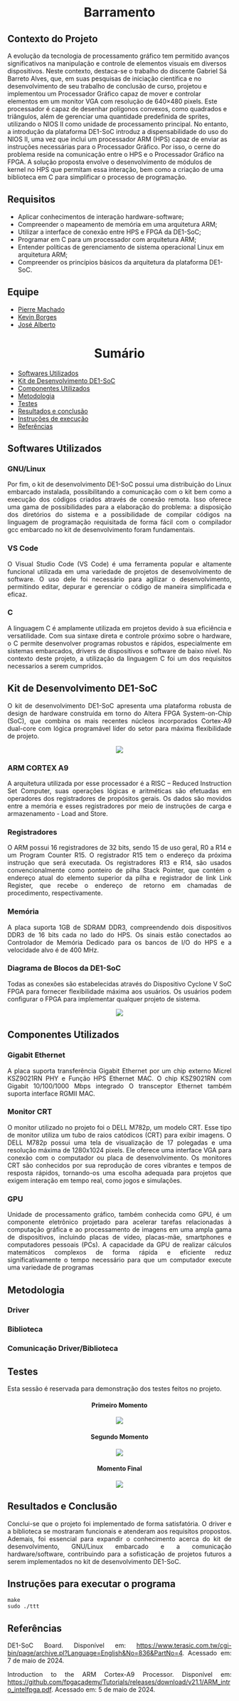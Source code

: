 
<h1 align="center"> Barramento </h1>



## Contexto do Projeto
A evolução da tecnologia de processamento gráfico tem permitido avanços significativos na manipulação e controle de elementos visuais em diversos dispositivos. Neste contexto, destaca-se o trabalho do discente Gabriel Sá Barreto Alves, que, em suas pesquisas de iniciação científica e no desenvolvimento de seu trabalho de conclusão de curso, projetou e implementou um Processador Gráfico capaz de mover e controlar elementos em um monitor VGA com resolução de 640×480 pixels. Este processador é capaz de desenhar polígonos convexos, como quadrados e triângulos, além de gerenciar uma quantidade predefinida de sprites, utilizando o NIOS II como unidade de processamento principal.
No entanto, a introdução da plataforma DE1-SoC introduz a dispensabilidade do uso do NIOS II, uma vez que inclui um processador ARM (HPS) capaz de enviar as instruções necessárias para o Processador Gráfico. Por isso, o cerne do problema reside na comunicação entre o HPS e o Processador Gráfico na FPGA. A solução proposta envolve o desenvolvimento de módulos de kernel no HPS que permitam essa interação, bem como a criação de uma biblioteca em C para simplificar o processo de programação.


## Requisitos


- Aplicar conhecimentos de interação hardware-software;
- Compreender o mapeamento de memória em uma arquitetura ARM;
- Utilizar a interface de conexão entre HPS e FPGA da DE1-SoC;
- Programar em C para um processador com arquitetura ARM;
- Entender políticas de gerenciamento de sistema operacional Linux em arquitetura ARM;
- Compreender os princípios básicos da arquitetura da plataforma DE1-SoC.

## Equipe

<uL>
  <li><a href="https://github.com/pierremachado">Pierre Machado</a></li>
  <li><a href="https://github.com/kevincorges">Kevin Borges</a></li>
  <li><a href="https://github.com/ZeDaManga01">José Alberto</a></li>
</ul>

<h1 align="center"> Sumário </h1>
<div id="sumario">
        <ul>
        <li><a href="#sft_ut"> Softwares Utilizados </a></li>
        <li><a href="#kit_placa"> Kit de Desenvolvimento DE1-SoC</a></li>
        <li><a href="#comp_u">  Componentes Utilizados</a></li>
        <li><a href="#metodo"> Metodologia</a></li>
        <li><a href="#test"> Testes</a></li>
        <li><a href="#resultconcl"> Resultados e conclusão</a></li>
        <li><a href="#makefile"> Instruções de execução</a></li>
        <li><a href="#ref"> Referências</a></li>
        </ul>
</div>

<div id="sft_ut"> 
<h2> Softwares Utilizados</h2>
<div align="justify">

### GNU/Linux

Por fim, o kit de desenvolvimento DE1-SoC possui uma distribuição do Linux embarcado instalada, possibilitando a comunicação com o kit bem como a execução dos códigos criados através de conexão remota. Isso oferece uma gama de possibilidades para a elaboração do problema: a disposição dos diretórios do sistema e a possibilidade de compilar códigos na linguagem de programação requisitada de forma fácil com o compilador gcc embarcado no kit de desenvolvimento foram fundamentais.

### VS Code

O Visual Studio Code (VS Code) é uma ferramenta popular e altamente funcional utilizada em uma variedade de projetos de desenvolvimento de software. O uso dele foi necessário para agilizar o desenvolvimento, permitindo editar, depurar e gerenciar o código de maneira simplificada e eficaz.

### C

A linguagem C é amplamente utilizada em projetos devido à sua eficiência e versatilidade. Com sua sintaxe direta e controle próximo sobre o hardware, o C permite desenvolver programas robustos e rápidos, especialmente em sistemas embarcados, drivers de dispositivos e software de baixo nível. No contexto deste projeto, a utilização da linguagem C foi um dos requisitos necessarios a serem cumpridos.

<div id="kit_placa"> 
<h2> Kit de Desenvolvimento DE1-SoC</h2>
<div align="justify">

O kit de desenvolvimento DE1-SoC apresenta uma plataforma robusta de design de hardware construída em torno do Altera
FPGA System-on-Chip (SoC), que combina os mais recentes núcleos incorporados Cortex-A9 dual-core
com lógica programável líder do setor para máxima flexibilidade de projeto.

<p align="center">
  <img src="https://github.com/ZeDaManga01/PBL-01-MI---Sistemas-Digitais/blob/main/docs/image%20-%20De1-SoC.jpeg" />
</p>

### ARM CORTEX A9

A arquitetura utilizada por esse processador é a RISC – Reduced Instruction Set
Computer, suas operações lógicas e aritméticas são efetuadas em operadores dos registradores
de propósitos gerais. Os dados são movidos entre a memória e esses registradores por meio de
instruções de carga e armazenamento - Load and Store. 

### Registradores

O ARM possui 16 registradores de 32 bits, sendo 15 de uso geral, R0 a R14 e um
Program Counter R15. O registrador R15 tem o endereço da próxima instrução que será
executada. Os registradores R13 e R14, são usados convencionalmente como ponteiro de
pilha Stack Pointer, que contém o endereço atual do elemento superior da pilha e registrador
de link Link Register, que recebe o endereço de retorno em chamadas de procedimento,
respectivamente.

### Memória

A placa suporta 1GB de SDRAM DDR3, compreendendo dois dispositivos DDR3 de 16 bits cada no lado do HPS.
Os sinais estão conectados ao Controlador de Memória Dedicado para os bancos de I/O do HPS
e a velocidade alvo é de 400 MHz.

### Diagrama de Blocos da DE1-SoC

Todas as conexões são estabelecidas através do
Dispositivo Cyclone V SoC FPGA para fornecer flexibilidade máxima aos usuários. Os usuários podem configurar o
FPGA para implementar qualquer projeto de sistema.

<p align="center">
  <img src="https://github.com/ZeDaManga01/PBL-01-MI---Sistemas-Digitais/blob/main/docs/Image.jpeg" />
</p>

<div id="comp_u"> 
<h2> Componentes Utilizados</h2>
<div align="justify">

### Gigabit Ethernet
 
A placa suporta transferência Gigabit Ethernet por um chip externo Micrel KSZ9021RN PHY e
Função HPS Ethernet MAC. O chip KSZ9021RN com Gigabit 10/100/1000 Mbps integrado
O transceptor Ethernet também suporta interface RGMII MAC.

### Monitor CRT

O monitor utilizado no projeto foi o DELL M782p, um modelo CRT. Esse tipo de monitor utiliza um tubo de raios catódicos (CRT) para exibir imagens. O DELL M782p possui uma tela de visualização de 17 polegadas e uma resolução máxima de 1280x1024 pixels. Ele oferece uma interface VGA para conexão com o computador ou placa de desenvolvimento. Os monitores CRT são conhecidos por sua reprodução de cores vibrantes e tempos de resposta rápidos, tornando-os uma escolha adequada para projetos que exigem interação em tempo real, como jogos e simulações.

### GPU

Unidade de processamento gráfico, também conhecida como GPU, é um componente eletrônico projetado para acelerar tarefas relacionadas à computação gráfica e ao processamento de imagens em uma ampla gama de dispositivos, incluindo placas de vídeo, placas-mãe, smartphones e computadores pessoais (PCs). A capacidade da GPU de realizar cálculos matemáticos complexos de forma rápida e eficiente reduz significativamente o tempo necessário para que um computador execute uma variedade de programas

<div id="metodo"> 
<h2> Metodologia </h2>
<div align="justify">
  
### Driver

### Biblioteca

### Comunicação Driver/Biblioteca

<div id="test"> 
<h2> Testes</h2>
<div align="justify">


Esta sessão é reservada para demonstração dos testes feitos no projeto.

  <h4 align="center"> Primeiro Momento </h4>
<p align="center">
  <img src="https://github.com/ZeDaManga01/M-dias---PBL2---MI-_SD/blob/main/1st%20Moment.jpeg" />
</p>
  

  <h4 align="center"> Segundo Momento </h4>
<p align="center">
  <img src="https://github.com/ZeDaManga01/M-dias---PBL2---MI-_SD/blob/main/2nd%20Moment.jpeg" />
</p>
  

  <h4 align="center"> Momento Final </h4>
<p align="center">
  <img src="https://github.com/ZeDaManga01/M-dias---PBL2---MI-_SD/blob/main/Final%20Moment.jpeg" />
</p>
 

<div id="resultconcl"> 
<h2> Resultados e Conclusão</h2>
<div align="justify">

Conclui-se que o projeto foi implementado de forma satisfatória. O driver e a biblioteca se mostraram funcionais e atenderam aos requisitos propostos. Ademais, foi essencial para expandir o conhecimento acerca do kit de desenvolvimento, GNU/Linux embarcado e a comunicação hardware/software, contribuindo para a sofisticação de projetos futuros a serem implementados no kit de desenvolvimento DE1-SoC.


<div id="makefile"> 
<h2> Instruções para executar o programa</h2>
<div align="justify">


```
make
sudo ./ttt
```


<div id="ref"> 
<h2> Referências </h2>
<div align="justify">
  
DE1-SoC Board. Disponível em: https://www.terasic.com.tw/cgi-bin/page/archive.pl?Language=English&No=836&PartNo=4. Acessado em: 7 de maio de 2024.

Introduction to the ARM Cortex-A9 Processor. Disponível em: https://github.com/fpgacademy/Tutorials/releases/download/v21.1/ARM_intro_intelfpga.pdf. Acessado em: 5 de maio de 2024.


